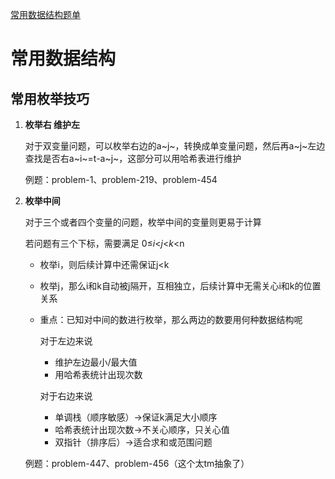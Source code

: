 [常用数据结构题单](https://leetcode.cn/discuss/post/3583665/fen-xiang-gun-ti-dan-chang-yong-shu-ju-j-bvmv/)

# 常用数据结构

## 常用枚举技巧

1. **枚举右 维护左**

   对于双变量问题，可以枚举右边的a~j~，转换成单变量问题，然后再a~j~左边查找是否右a~i~=t-a~j~，这部分可以用哈希表进行维护

   例题：problem-1、problem-219、problem-454

2. **枚举中间**

   对于三个或者四个变量的问题，枚举中间的变量则更易于计算

   若问题有三个下标，需要满足 0≤*i*<*j*<*k*<n

   - 枚举i，则后续计算中还需保证j<k

   - 枚举j，那么i和k自动被j隔开，互相独立，后续计算中无需关心i和k的位置关系

   - 重点：已知对中间的数进行枚举，那么两边的数要用何种数据结构呢

     对于左边来说

     - 维护左边最小/最大值
     - 用哈希表统计出现次数

     对于右边来说

     - 单调栈（顺序敏感）->保证k满足大小顺序
     - 哈希表统计出现次数->不关心顺序，只关心值
     - 双指针（排序后）->适合求和或范围问题

   例题：problem-447、problem-456（这个太tm抽象了）
